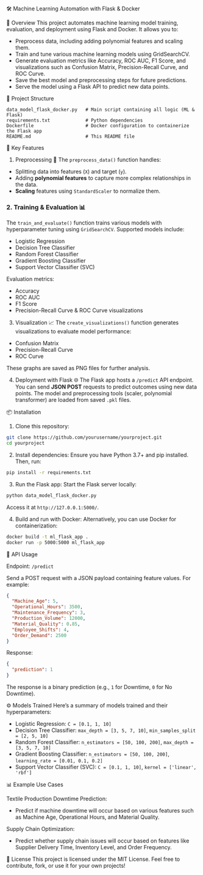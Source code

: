 🛠️ Machine Learning Automation with Flask & Docker

🚀 Overview
This project automates machine learning model training, evaluation, and deployment using Flask and Docker. It allows you to:

- Preprocess data, including adding polynomial features and scaling them.
- Train and tune various machine learning models using GridSearchCV.
- Generate evaluation metrics like Accuracy, ROC AUC, F1 Score, and visualizations such as Confusion Matrix, Precision-Recall Curve, and ROC Curve.
- Save the best model and preprocessing steps for future predictions.
- Serve the model using a Flask API to predict new data points.

📂 Project Structure
```
data_model_flask_docker.py   # Main script containing all logic (ML & Flask)
requirements.txt             # Python dependencies
Dockerfile                   # Docker configuration to containerize the Flask app
README.md                    # This README file
```

🧠 Key Features

1. Preprocessing 🔧
The `preprocess_data()` function handles:

- Splitting data into features (`X`) and target (`y`).
- Adding **polynomial features** to capture more complex relationships in the data.
- **Scaling** features using `StandardScaler` to normalize them.

### 2. **Training & Evaluation** 📊
The `train_and_evaluate()` function trains various models with hyperparameter tuning using `GridSearchCV`. Supported models include:

- Logistic Regression
- Decision Tree Classifier
- Random Forest Classifier
- Gradient Boosting Classifier
- Support Vector Classifier (SVC)

Evaluation metrics:
- Accuracy
- ROC AUC
- F1 Score
- Precision-Recall Curve & ROC Curve visualizations

3. Visualization 📈
The `create_visualizations()` function generates visualizations to evaluate model performance:
- Confusion Matrix
- Precision-Recall Curve
- ROC Curve

These graphs are saved as PNG files for further analysis.

4. Deployment with Flask 🌐
The Flask app hosts a `/predict` API endpoint. You can send **JSON POST** requests to predict outcomes using new data points. The model and preprocessing tools (scaler, polynomial transformer) are loaded from saved `.pkl` files.

📦 Installation

1. Clone this repository:
```bash
git clone https://github.com/yourusername/yourproject.git
cd yourproject
```

2. Install dependencies:
Ensure you have Python 3.7+ and pip installed. Then, run:
```bash
pip install -r requirements.txt
```

3. Run the Flask app:
Start the Flask server locally:
```bash
python data_model_flask_docker.py
```

Access it at `http://127.0.0.1:5000/`.

4. Build and run with Docker:
Alternatively, you can use Docker for containerization:
```bash
docker build -t ml_flask_app .
docker run -p 5000:5000 ml_flask_app
```

🔄 API Usage

Endpoint: `/predict`

Send a POST request with a JSON payload containing feature values. For example:

```json
{
  "Machine_Age": 5,
  "Operational_Hours": 3500,
  "Maintenance_Frequency": 3,
  "Production_Volume": 12000,
  "Material_Quality": 0.85,
  "Employee_Shifts": 4,
  "Order_Demand": 2500
}
```

Response:
```json
{
  "prediction": 1
}
```
The response is a binary prediction (e.g., `1` for Downtime, `0` for No Downtime).

⚙️ Models Trained
Here’s a summary of models trained and their hyperparameters:

- Logistic Regression: `C = [0.1, 1, 10]`
- Decision Tree Classifier: `max_depth = [3, 5, 7, 10]`, `min_samples_split = [2, 5, 10]`
- Random Forest Classifier: `n_estimators = [50, 100, 200]`, `max_depth = [3, 5, 7, 10]`
- Gradient Boosting Classifier: `n_estimators = [50, 100, 200]`, `learning_rate = [0.01, 0.1, 0.2]`
- Support Vector Classifier (SVC): `C = [0.1, 1, 10]`, `kernel = ['linear', 'rbf']`

📊 Example Use Cases

Textile Production Downtime Prediction:
- Predict if machine downtime will occur based on various features such as Machine Age, Operational Hours, and Material Quality.

Supply Chain Optimization:
- Predict whether supply chain issues will occur based on features like Supplier Delivery Time, Inventory Level, and Order Frequency.

📝 License
This project is licensed under the MIT License. Feel free to contribute, fork, or use it for your own projects!


